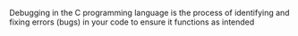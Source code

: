 Debugging in the C programming language is the process of identifying and fixing errors (bugs) in your code to ensure it functions as intended
